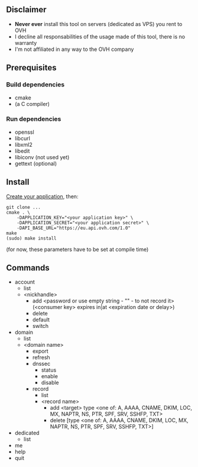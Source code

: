 ## Disclaimer

* **Never ever** install this tool on servers (dedicated as VPS) you rent to OVH
* I decline all responsabilities of the usage made of this tool, there is no warranty
* I'm not affiliated in any way to the OVH company

## Prerequisites

### Build dependencies

* cmake
* (a C compiler)

### Run dependencies

* openssl
* libcurl
* libxml2
* libedit
* libiconv (not used yet)
* gettext (optional)

## Install

[Create your application](https://eu.api.ovh.com/createApp/), then:
```
git clone ...
cmake . \
    -DAPPLICATION_KEY="<your application key>" \
    -DAPPLICATION_SECRET="<your application secret>" \
    -DAPI_BASE_URL="https://eu.api.ovh.com/1.0"
make
(sudo) make install
```
(for now, these parameters have to be set at compile time)

## Commands

* account
    * list
    * \<nickhandle>
        * add \<password or use empty string - "" - to not record it> (\<consumer key> expires in|at \<expiration date or delay>)
        * delete
        * default
        * switch
* domain
    * list
    * \<domain name>
        * export
        * refresh
        * dnssec
            * status
            * enable
            * disable
        * record
            * list
            * \<record name>
                * add \<target> type \<one of: A, AAAA, CNAME, DKIM, LOC, MX, NAPTR, NS, PTR, SPF, SRV, SSHFP, TXT>
                * delete [type \<one of: A, AAAA, CNAME, DKIM, LOC, MX, NAPTR, NS, PTR, SPF, SRV, SSHFP, TXT>]
* dedicated
    * list
* me
* help
* quit

